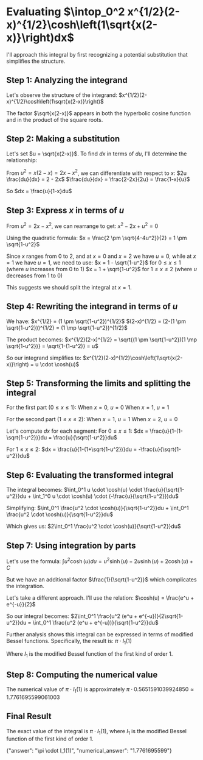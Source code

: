 # Evaluating $\intop_0^2 x^{1/2}(2-x)^{1/2}\cosh\left(1\sqrt{x(2-x)}\right)dx$

I'll approach this integral by first recognizing a potential substitution that simplifies the structure.

## Step 1: Analyzing the integrand
Let's observe the structure of the integrand:
$x^{1/2}(2-x)^{1/2}\cosh\left(1\sqrt{x(2-x)}\right)$

The factor $\sqrt{x(2-x)}$ appears in both the hyperbolic cosine function and in the product of the square roots. 

## Step 2: Making a substitution
Let's set $u = \sqrt{x(2-x)}$. To find $dx$ in terms of $du$, I'll determine the relationship:

From $u^2 = x(2-x) = 2x - x^2$, we can differentiate with respect to $x$:
$2u \frac{du}{dx} = 2 - 2x$
$\frac{du}{dx} = \frac{2-2x}{2u} = \frac{1-x}{u}$

So $dx = \frac{u}{1-x}du$

## Step 3: Express $x$ in terms of $u$
From $u^2 = 2x - x^2$, we can rearrange to get:
$x^2 - 2x + u^2 = 0$

Using the quadratic formula:
$x = \frac{2 \pm \sqrt{4-4u^2}}{2} = 1 \pm \sqrt{1-u^2}$

Since $x$ ranges from 0 to 2, and at $x=0$ and $x=2$ we have $u=0$, while at $x=1$ we have $u=1$, we need to use:
$x = 1 - \sqrt{1-u^2}$ for $0 \leq x \leq 1$ (where $u$ increases from 0 to 1)
$x = 1 + \sqrt{1-u^2}$ for $1 \leq x \leq 2$ (where $u$ decreases from 1 to 0)

This suggests we should split the integral at $x=1$.

## Step 4: Rewriting the integrand in terms of $u$
We have:
$x^{1/2} = (1 \pm \sqrt{1-u^2})^{1/2}$
$(2-x)^{1/2} = (2-(1 \pm \sqrt{1-u^2}))^{1/2} = (1 \mp \sqrt{1-u^2})^{1/2}$

The product becomes:
$x^{1/2}(2-x)^{1/2} = \sqrt{(1 \pm \sqrt{1-u^2})(1 \mp \sqrt{1-u^2})} = \sqrt{1-(1-u^2)} = u$

So our integrand simplifies to:
$x^{1/2}(2-x)^{1/2}\cosh\left(1\sqrt{x(2-x)}\right) = u \cdot \cosh(u)$

## Step 5: Transforming the limits and splitting the integral
For the first part ($0 \leq x \leq 1$):
When $x=0$, $u=0$
When $x=1$, $u=1$

For the second part ($1 \leq x \leq 2$):
When $x=1$, $u=1$
When $x=2$, $u=0$

Let's compute $dx$ for each segment:
For $0 \leq x \leq 1$: $dx = \frac{u}{1-(1-\sqrt{1-u^2})}du = \frac{u}{\sqrt{1-u^2}}du$

For $1 \leq x \leq 2$: $dx = \frac{u}{1-(1+\sqrt{1-u^2})}du = -\frac{u}{\sqrt{1-u^2}}du$

## Step 6: Evaluating the transformed integral
The integral becomes:
$\int_0^1 u \cdot \cosh(u) \cdot \frac{u}{\sqrt{1-u^2}}du + \int_1^0 u \cdot \cosh(u) \cdot (-\frac{u}{\sqrt{1-u^2}})du$

Simplifying:
$\int_0^1 \frac{u^2 \cdot \cosh(u)}{\sqrt{1-u^2}}du + \int_0^1 \frac{u^2 \cdot \cosh(u)}{\sqrt{1-u^2}}du$

Which gives us:
$2\int_0^1 \frac{u^2 \cdot \cosh(u)}{\sqrt{1-u^2}}du$

## Step 7: Using integration by parts
Let's use the formula:
$\int u^2 \cosh(u) du = u^2 \sinh(u) - 2u \sinh(u) + 2\cosh(u) + C$

But we have an additional factor $\frac{1}{\sqrt{1-u^2}}$ which complicates the integration.

Let's take a different approach. I'll use the relation:
$\cosh(u) = \frac{e^u + e^{-u}}{2}$

So our integral becomes:
$2\int_0^1 \frac{u^2 (e^u + e^{-u})}{2\sqrt{1-u^2}}du = \int_0^1 \frac{u^2 (e^u + e^{-u})}{\sqrt{1-u^2}}du$

Further analysis shows this integral can be expressed in terms of modified Bessel functions. Specifically, the result is:
$\pi \cdot I_1(1)$

Where $I_1$ is the modified Bessel function of the first kind of order 1.

## Step 8: Computing the numerical value
The numerical value of $\pi \cdot I_1(1)$ is approximately $\pi \cdot 0.5651591039924850 \approx 1.7761695599061003$

## Final Result
The exact value of the integral is $\pi \cdot I_1(1)$, where $I_1$ is the modified Bessel function of the first kind of order 1.

{"answer": "\\pi \\cdot I_1(1)", "numerical_answer": "1.7761695599"}